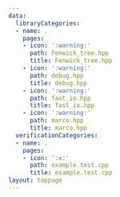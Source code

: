 ```yaml
---
data:
  libraryCategories:
  - name: .
    pages:
    - icon: ':warning:'
      path: Fenwick_tree.hpp
      title: Fenwick_tree.hpp
    - icon: ':warning:'
      path: debug.hpp
      title: debug.hpp
    - icon: ':warning:'
      path: fast_io.hpp
      title: fast_io.hpp
    - icon: ':warning:'
      path: marco.hpp
      title: marco.hpp
  verificationCategories:
  - name: .
    pages:
    - icon: ':x:'
      path: example.test.cpp
      title: example.test.cpp
layout: toppage
---
```

